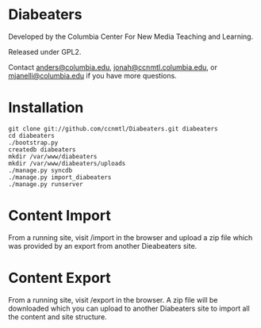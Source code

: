 Diabeaters
==========

Developed by the Columbia Center For New Media Teaching and Learning. 

Released under GPL2. 

Contact anders@columbia.edu, jonah@ccnmtl.columbia.edu, or
mjanelli@columbia.edu if you have more questions.

Installation
============

    git clone git://github.com/ccnmtl/Diabeaters.git diabeaters
    cd diabeaters
    ./bootstrap.py
    createdb diabeaters
    mkdir /var/www/diabeaters
    mkdir /var/www/diabeaters/uploads
    ./manage.py syncdb
    ./manage.py import_diabeaters
    ./manage.py runserver

Content Import
==============

From a running site, visit /import in the browser and upload a zip
file which was provided by an export from another Dieabeaters site.

Content Export
==============

From a running site, visit /export in the browser.  A zip file will be
downloaded which you can upload to another Diabeaters site to import
all the content and site structure.
